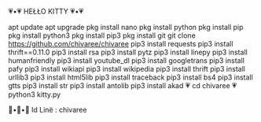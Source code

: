   💗•💗 HEŁŁO KITTY 💗•💗

apt update
apt upgrade
pkg install nano
pkg install python
pkg install pip
pkg install python3
pkg install pip3
pkg install git
git clone https://github.com/chivaree/chivaree
pip3 install requests
pip3 install thrift==0.11.0
pip3 install rsa
pip3 install pytz
pip3 install linepy
pip3 install humanfriendly
pip3 install youtube_dl
pip3 install googletrans
pip3 install pafy
pip3 install wikiapi
pip3 install wikipedia
pip3 install thrift
pip3 install urllib3
pip3 install html5lib
pip3 install traceback
pip3 install bs4
pip3 install gtts
pip3 install str
pip3 install antolib
pip3 install akad
 💗  cd chivaree
 💗  python3 kitty.py

 🔶•🔷•🔶 Id Linë : chivaree

